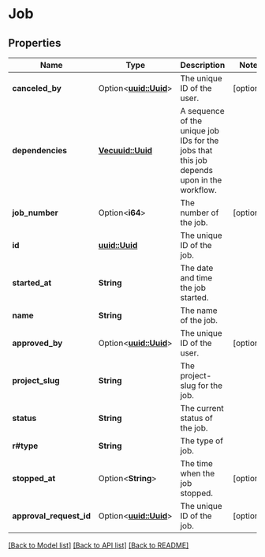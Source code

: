 # Job

## Properties

Name | Type | Description | Notes
------------ | ------------- | ------------- | -------------
**canceled_by** | Option<[**uuid::Uuid**](uuid::Uuid.md)> | The unique ID of the user. | [optional]
**dependencies** | [**Vec<uuid::Uuid>**](uuid::Uuid.md) | A sequence of the unique job IDs for the jobs that this job depends upon in the workflow. | 
**job_number** | Option<**i64**> | The number of the job. | [optional]
**id** | [**uuid::Uuid**](uuid::Uuid.md) | The unique ID of the job. | 
**started_at** | **String** | The date and time the job started. | 
**name** | **String** | The name of the job. | 
**approved_by** | Option<[**uuid::Uuid**](uuid::Uuid.md)> | The unique ID of the user. | [optional]
**project_slug** | **String** | The project-slug for the job. | 
**status** | **String** | The current status of the job. | 
**r#type** | **String** | The type of job. | 
**stopped_at** | Option<**String**> | The time when the job stopped. | [optional]
**approval_request_id** | Option<[**uuid::Uuid**](uuid::Uuid.md)> | The unique ID of the job. | [optional]

[[Back to Model list]](../README.md#documentation-for-models) [[Back to API list]](../README.md#documentation-for-api-endpoints) [[Back to README]](../README.md)


